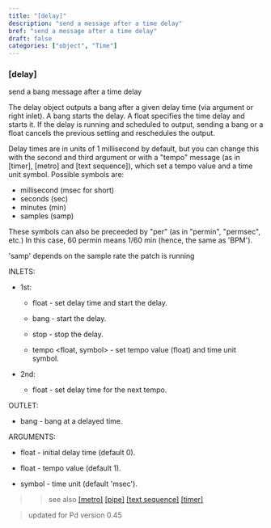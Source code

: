 ```yaml
---
title: "[delay]"
description: "send a message after a time delay"
bref: "send a message after a time delay"
draft: false
categories: ["object", "Time"]
---
```


### [delay]

send a bang message after a time delay

The delay object outputs a bang after a given delay time (via argument or right inlet). A bang starts the delay. A float specifies the time delay and starts it. If the delay is running and scheduled to output, sending a bang or a float cancels the previous setting and reschedules the output.

Delay times are in units of 1 millisecond by default, but you can change this with the second and third argument or with a "tempo" message (as in [timer], [metro] and [text sequence]), which set a tempo value and a time unit symbol. Possible symbols are:

- millisecond (msec for short)
- seconds (sec)
- minutes (min)
- samples (samp)

These symbols can also be preceeded by "per" (as in "permin",  "permsec",  etc.) In this case,  60 permin means 1/60 min (hence,  the same as 'BPM').

'samp' depends on the sample rate the patch is running


INLETS:

- 1st:

  - float - set delay time and start the delay.

  - bang - start the delay.

  - stop - stop the delay.

  - tempo &lt;float,  symbol&gt; - set tempo value (float) and time unit symbol.

- 2nd: 

  - float - set delay time for the next tempo.

OUTLET:

- bang - bang at a delayed time.

ARGUMENTS:

- float - initial delay time (default 0).

- float - tempo value (default 1).

- symbol - time unit (default 'msec').


 
> > see also [[metro]](../metro) [[pipe]](../pipe) [[text sequence]](../text-sequence) [[timer]](../timer)
 
> updated for Pd version 0.45